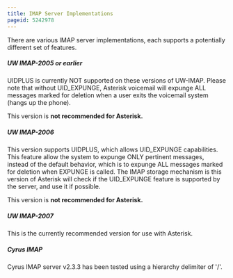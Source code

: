 ```yaml
---
title: IMAP Server Implementations
pageid: 5242978
---
```


There are various IMAP server implementations, each supports a potentially different set of features.


##### UW IMAP-2005 or earlier


UIDPLUS is currently NOT supported on these versions of UW-IMAP. Please note that without UID_EXPUNGE, Asterisk voicemail will expunge ALL messages marked for deletion when a user exits the voicemail system (hangs up the phone).   

This version is **not recommended for Asterisk.**


##### UW IMAP-2006


This version supports UIDPLUS, which allows UID_EXPUNGE capabilities. This feature allow the system to expunge ONLY pertinent messages, instead of the default behavior, which is to expunge ALL messages marked for deletion when EXPUNGE is called. The IMAP storage mechanism is this version of Asterisk will check if the UID_EXPUNGE feature is supported by the server, and use it if possible.   

This version is **not recommended for Asterisk.**


##### UW IMAP-2007


This is the currently recommended version for use with Asterisk.


##### Cyrus IMAP


Cyrus IMAP server v2.3.3 has been tested using a hierarchy delimiter of '/'.

